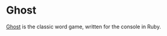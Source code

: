 # Ghost
[Ghost] is the classic word game, written for the console in Ruby.

[Ghost]: https://en.wikipedia.org/wiki/Ghost_(game)

